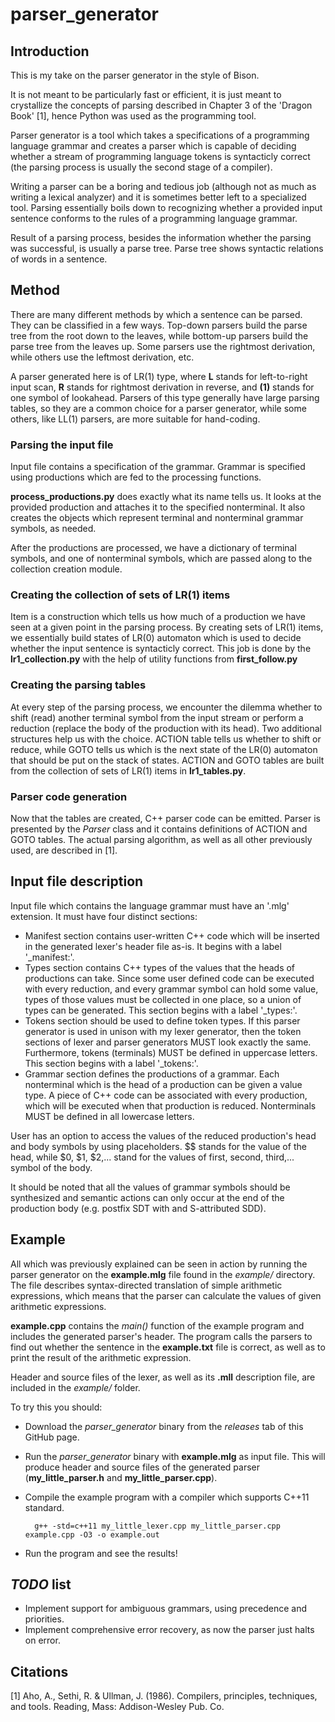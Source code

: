 # parser_generator

## Introduction
This is my take on the parser generator in the style of Bison.

It is not meant to be particularly fast or efficient, it is just meant to crystallize the concepts
of parsing described in Chapter 3 of the 'Dragon Book' [1], hence Python was used as the programming tool.

Parser generator is a tool which takes a specifications of a programming language grammar and creates a parser which
is capable of deciding whether a stream of programming language tokens is syntacticly correct (the parsing process is
usually the second stage of a compiler). 

Writing a parser can be a boring and tedious job (although not as much as writing a lexical analyzer) and it is sometimes
better left to a specialized tool. Parsing essentially boils down to recognizing whether a provided input sentence
conforms to the rules of a programming language grammar.

Result of a parsing process, besides the information whether the parsing was successful, is usually a parse tree.
Parse tree shows syntactic relations of words in a sentence.

## Method
There are many different methods by which a sentence can be parsed. They can be classified in a few ways. Top-down parsers
build the parse tree from the root down to the leaves, while bottom-up parsers build the parse tree from the leaves up.
Some parsers use the rightmost derivation, while others use the leftmost derivation, etc.

A parser generated here is of LR(1) type, where **L** stands for left-to-right input scan, **R** stands for rightmost
derivation in reverse, and **(1)** stands for one symbol of lookahead. Parsers of this type generally have large parsing
tables, so they are a common choice for a parser generator, while some others, like LL(1) parsers, are more suitable for
hand-coding.

### Parsing the input file
Input file contains a specification of the grammar. Grammar is specified using productions which are fed to the
processing functions.

**process_productions.py** does exactly what its name tells us. It looks at the provided production and attaches it to
the specified nonterminal. It also creates the objects which represent terminal and nonterminal grammar symbols, as needed.

After the productions are processed, we have a dictionary of terminal symbols, and one of nonterminal symbols, which are
passed along to the collection creation module.

### Creating the collection of sets of LR(1) items
Item is a construction which tells us how much of a production we have seen at a given point in the parsing process.
By creating sets of LR(1) items, we essentially build states of LR(0) automaton which is used to decide whether the input
sentence is syntacticly correct. This job is done by the **lr1_collection.py** with the help of utility functions from
**first_follow.py**

### Creating the parsing tables
At every step of the parsing process, we encounter the dilemma whether to shift (read) another terminal symbol from the
input stream or perform a reduction (replace the body of the production with its head). Two additional structures help us
with the choice. ACTION table tells us whether to shift or reduce, while GOTO tells us which is the next state of the LR(0)
automaton that should be put on the stack of states. ACTION and GOTO tables are built from the collection of sets of LR(1)
items in **lr1_tables.py**.

### Parser code generation
Now that the tables are created, C++ parser code can be emitted. Parser is presented by the *Parser* class and it contains
definitions of ACTION and GOTO tables. The actual parsing algorithm, as well as all other previously used, are described
in [1].

## Input file description
Input file which contains the language grammar must have an '.mlg' extension.
It must have four distinct sections:
  * Manifest section contains user-written C++ code which will be inserted in the generated lexer's header file as-is.
  It begins with a label '_manifest:'.
  * Types section contains C++ types of the values that the heads of productions can take. Since some user defined code can
  be executed with every reduction, and every grammar symbol can hold some value, types of those values must be collected in
  one place, so a union of types can be generated. This section begins with a label '_types:'.
  * Tokens section should be used to define token types. If this parser generator is used in unison with my lexer generator,
  then the token sections of lexer and parser generators MUST look exactly the same. Furthermore, tokens (terminals) MUST be
  defined in uppercase letters. This section begins with a label '_tokens:'.
  * Grammar section defines the productions of a grammar. Each nonterminal which is the head of a production can be given
  a value type. A piece of C++ code can be associated with every production, which will be executed when that production is
  reduced. Nonterminals MUST be defined in all lowercase letters.
  
User has an option to access the values of the reduced production's head and body symbols by using placeholders.
$$ stands for the value of the head, while $0, $1, $2,... stand for the values of first, second, third,... symbol of
the body.

It should be noted that all the values of grammar symbols should be synthesized and semantic actions can only occur at
the end of the production body (e.g. postfix SDT with and S-attributed SDD).

## Example
All which was previously explained can be seen in action by running the parser generator on the **example.mlg** file
found in the *example/* directory. The file describes syntax-directed translation of simple arithmetic expressions, which
means that the parser can calculate the values of given arithmetic expressions.

**example.cpp** contains the *main()* function of the example program and includes the generated parser's header. The program
calls the parsers to find out whether the sentence in the **example.txt** file is correct, as well as to print the result of
the arithmetic expression.

Header and source files of the lexer, as well as its **.mll** description file, are included in the *example/* folder.

To try this you should:
  * Download the *parser_generator* binary from the *releases* tab of this GitHub page.
  * Run the *parser_generator* binary with **example.mlg** as input file. This will produce header and source files of the
  generated parser (**my_little_parser.h** and **my_little_parser.cpp**).
  * Compile the example program with a compiler which supports C++11 standard.
  
          g++ -std=c++11 my_little_lexer.cpp my_little_parser.cpp example.cpp -O3 -o example.out
          
  * Run the program and see the results!
  
## *TODO* list
* Implement support for ambiguous grammars, using precedence and priorities.
* Implement comprehensive error recovery, as now the parser just halts on error.

## Citations
[1] Aho, A., Sethi, R. & Ullman, J. (1986). Compilers, principles, techniques, and tools.
Reading, Mass: Addison-Wesley Pub. Co.
